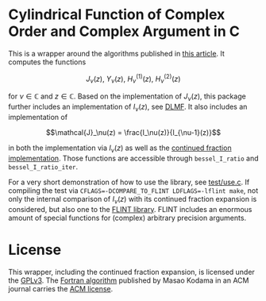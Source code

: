 # Cylindrical Function of Complex Order and Complex Argument in C

This is a wrapper around the algorithms published in [this
article](https://doi.org/10.1145/1916461.1916471). It computes the functions
```math
J_\nu(z),~ Y_\nu(z),~H_\nu^{(1)}(z),~H_\nu^{(2)}(z)
```
for $`\nu\in\mathbb C`$ and $`z\in\mathbb C`$. Based on the implementation of
$`J_\nu(z)`$, this package further includes an implementation of $`I_\nu(z)`$,
see [DLMF](https://dlmf.nist.gov/10.27). It also includes an implementation of
```math
\mathcal{J}_\nu(z) = \frac{I_\nu(z)}{I_{\nu-1}(z)}
```
in both the implementation via $`I_\nu(z)`$ as well as the [continued fraction
implementation](https://dlmf.nist.gov/10.33). Those functions are accessible
through ``bessel_I_ratio`` and ``bessel_I_ratio_iter``.

For a very short demonstration of how to use the library, see
[test/use.c](test/use.c). If compiling the test via ``CFLAGS=-DCOMPARE_TO_FLINT
LDFLAGS=-lflint make``, not only the internal comparison of $`I_\nu(z)`$ with
its continued fraction expansion is considered, but also one to the [FLINT
library](https://flintlib.org/). FLINT includes an enormous amount of special
functions for (complex) arbitrary precision arguments.

# License

This wrapper, including the continued fraction expansion, is licensed under the
[GPLv3](LICENSE.md). The [Fortran algorithm](mod_zbes.f90) published by Masao
Kodama in an ACM journal carries the [ACM license](LICENSE_mod_zbes.md).

